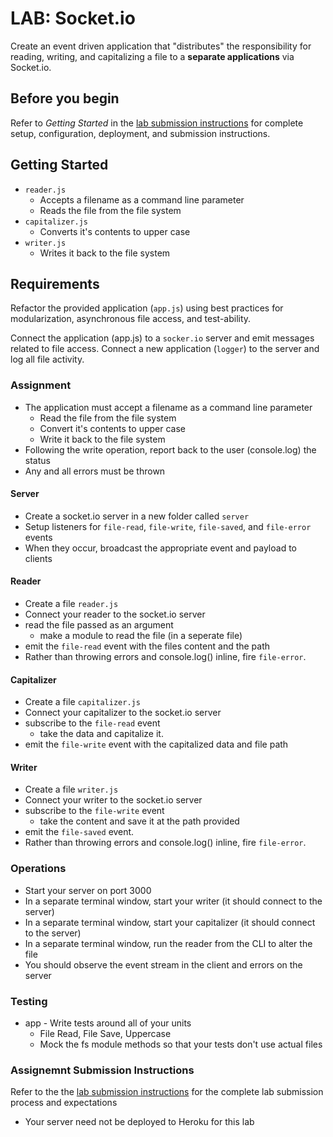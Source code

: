 # LAB: Socket.io

Create an event driven application that "distributes" the responsibility for reading,
writing, and capitalizing a file to a **separate applications** via Socket.io.

## Before you begin

Refer to *Getting Started*  in the [lab submission instructions](../../../reference/submission-instructions/labs/README.md) for complete setup, configuration, deployment, and submission instructions.

## Getting Started

* `reader.js`
  * Accepts a filename as a command line parameter
  * Reads the file from the file system
* `capitalizer.js`
  * Converts it's contents to upper case
* `writer.js`
  * Writes it back to the file system

## Requirements

Refactor the provided application (`app.js`) using best practices for modularization, asynchronous file access, and test-ability.

Connect the application (app.js) to a `socker.io` server and emit messages related to file access.  Connect a new application (`logger`) to the server and log all file activity.

### Assignment

* The application must accept a filename as a command line parameter
  * Read the file from the file system
  * Convert it's contents to upper case
  * Write it back to the file system
* Following the write operation, report back to the user (console.log) the status
* Any and all errors must be thrown

#### Server

* Create a socket.io server in a new folder called `server`
* Setup listeners for `file-read`, `file-write`, `file-saved`, and `file-error` events
* When they occur, broadcast the appropriate event and payload to clients

#### Reader

* Create a file `reader.js`
* Connect your reader to the socket.io server
* read the file passed as an argument
  * make a module to read the file (in a seperate file)
* emit the `file-read` event with the files content and the path
* Rather than throwing errors and console.log() inline, fire `file-error`.

#### Capitalizer

* Create a file `capitalizer.js`
* Connect your capitalizer to the socket.io server
* subscribe to the `file-read` event
  * take the data and capitalize it.
* emit the `file-write` event with the capitalized data and file path

#### Writer

* Create a file `writer.js`
* Connect your writer to the socket.io server
* subscribe to the `file-write` event
  * take the content and save it at the path provided
* emit the `file-saved` event.
* Rather than throwing errors and console.log() inline, fire `file-error`.

### Operations

* Start your server on port 3000
* In a separate terminal window, start your writer (it should connect to the server)
* In a separate terminal window, start your capitalizer (it should connect to the server)
* In a separate terminal window, run the reader from the CLI to alter the file
* You should observe the event stream in the client and errors on the server

### Testing

* app - Write tests around all of your units
  * File Read, File Save, Uppercase
  * Mock the fs module methods so that your tests don't use actual files

### Assignemnt Submission Instructions

Refer to the the [lab submission instructions](../../../reference/submission-instructions/labs/README.md) for the complete lab submission process and expectations

* Your server need not be deployed to Heroku for this lab
